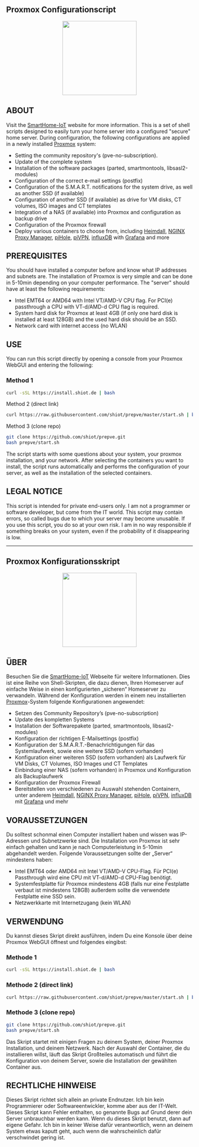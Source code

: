 ## Proxmox Configurationscript

<p align="center">
    <a href="https://smarthome-iot.net/">
        <img src="https://avatars.githubusercontent.com/u/39486895?s=460&u=9535216fe331e8c63d6be8c7410448c4999def32&v=4" width=200px>
    </a>
    <br>
</p>


## ABOUT
Visit the [SmartHome-IoT](https://www.smarthome-iot.net) website for more information. This is a set of shell scripts designed to easily turn your home server into a configured "secure" home server. During configuration, the following configurations are applied in a newly installed [Proxmox]( https://www.proxmox.com/de/proxmox-ve/erste-schritte) system:
- Setting the community repository's (pve-no-subscription).
- Update of the complete system
- Installation of the software packages (parted, smartmontools, libsasl2-modules)
- Configuration of the correct e-mail settings (postfix)
- Configuration of the S.M.A.R.T. notifications for the system drive, as well as another SSD (if available)
- Configuration of another SSD (if available) as drive for VM disks, CT volumes, ISO images and CT templates
- Integration of a NAS (if available) into Proxmox and configuration as backup drive
- Configuration of the Proxmox firewall
- Deploy various containers to choose from, including [Heimdall]( https://github.com/linuxserver/Heimdall), [NGINX Proxy Manager]( https://github.com/jc21/nginx-proxy-manager), [piHole]( https://github.com/pi-hole/pi-hole), [piVPN]( https://github.com/pivpn/pivpn), [influxDB]( https://github.com/influxdata/influxdb) with [Grafana]( https://github.com/grafana/grafana) and more

## PREREQUISITES
You should have installed a computer before and know what IP addresses and subnets are. The installation of Proxmox is very simple and can be done in 5-10min depending on your computer performance. The "server" should have at least the following requirements:
- Intel EMT64 or AMD64 with Intel VT/AMD-V CPU flag. For PCI(e) passthrough a CPU with VT-d/AMD-d CPU flag is required.
- System hard disk for Proxmox at least 4GB (if only one hard disk is installed at least 128GB) and the used hard disk should be an SSD.
- Network card with internet access (no WLAN)

## USE
You can run this script directly by opening a console from your Proxmox WebGUI and entering the following:

### Method 1
```bash
curl -sSL https://install.shiot.de | bash
```

Method 2 (direct link)
```bash
curl https://raw.githubusercontent.com/shiot/prepve/master/start.sh | bash
```

Method 3 (clone repo)
```bash
git clone https://github.com/shiot/prepve.git
bash prepve/start.sh
```

The script starts with some questions about your system, your proxmox installation, and your network. After selecting the containers you want to install, the script runs automatically and performs the configuration of your server, as well as the installation of the selected containers.

## LEGAL NOTICE
This script is intended for private end-users only. I am not a programmer or software developer, but come from the IT world. This script may contain errors, so called bugs due to which your server may become unusable.
If you use this script, you do so at your own risk. I am in no way responsible if something breaks on your system, even if the probability of it disappearing is low.

-----

## Proxmox Konfigurationsskript

<p align="center">
    <a href="https://smarthome-iot.net/">
        <img src="https://avatars.githubusercontent.com/u/39486895?s=460&u=9535216fe331e8c63d6be8c7410448c4999def32&v=4" width=200px>
    </a>
    <br>
</p>


## ÜBER
Besuchen Sie die [SmartHome-IoT](https://www.smarthome-iot.net) Webseite für weitere Informationen. Dies ist eine Reihe von Shell-Skripten, die dazu dienen, Ihren Homeserver auf einfache Weise in einen konfigurierten „sicheren“ Homeserver zu verwandeln. Während der Konfiguration werden in einem neu installierten [Proxmox]( https://www.proxmox.com/de/proxmox-ve/erste-schritte)-System folgende Konfigurationen angewendet:
- Setzen des Community Repository’s (pve-no-subscription)
- Update des kompletten Systems
- Installation der Softwarepakete (parted, smartmontools, libsasl2-modules)
- Konfiguration der richtigen E-Mailsettings (postfix)
- Konfiguration der S.M.A.R.T.-Benachrichtigungen für das Systemlaufwerk, sowie eine weitere SSD (sofern vorhanden)
- Konfiguration einer weiteren SSD (sofern vorhanden) als Laufwerk für VM Disks, CT Volumes, ISO Images und CT Templates
- Einbindung einer NAS (sofern vorhanden) in Proxmox und Konfiguration als Backuplaufwerk
- Konfiguration der Proxmox Firewall
- Bereitstellen von verschiedenen zu Auswahl stehenden Containern, unter anderem [Heimdall]( https://github.com/linuxserver/Heimdall), [NGINX Proxy Manager]( https://github.com/jc21/nginx-proxy-manager), [piHole]( https://github.com/pi-hole/pi-hole), [piVPN]( https://github.com/pivpn/pivpn), [influxDB]( https://github.com/influxdata/influxdb) mit [Grafana]( https://github.com/grafana/grafana) und mehr

## VORAUSSETZUNGEN
Du solltest schonmal einen Computer installiert haben und wissen was IP-Adressen und Subnetzwerke sind. Die Installation von Proxmox ist sehr einfach gehalten und kann je nach Computerleistung in 5-10min abgehandelt werden. Folgende Voraussetzungen sollte der „Server“ mindestens haben:
- Intel EMT64 oder AMD64 mit Intel VT/AMD-V CPU-Flag. Für PCI(e) Passthrough wird eine CPU mit VT-d/AMD-d CPU-Flag benötigt.
- Systemfestplatte für Proxmox mindestens 4GB (falls nur eine Festplatte verbaut ist mindestens 128GB) außerdem sollte die verwendete Festplatte eine SSD sein.
- Netzwerkkarte mit Internetzugang (kein WLAN)

## VERWENDUNG
Du kannst dieses Skript direkt ausführen, indem Du eine Konsole über deine Proxmox WebGUI öffnest und folgendes eingibst:

### Methode 1
```bash
curl -sSL https://install.shiot.de | bash
```

### Methode 2 (direct link)
```bash
curl https://raw.githubusercontent.com/shiot/prepve/master/start.sh | bash
```

### Methode 3 (clone repo)
```bash
git clone https://github.com/shiot/prepve.git
bash prepve/start.sh
```

Das Skript startet mit einigen Fragen zu deinem System, deiner Proxmox Installation, und deinem Netzwerk. Nach der Auswahl der Container, die du installieren willst, läuft das Skript Großteiles automatisch und führt die Konfiguration von deinem Server, sowie die Installation der gewählten Container aus.

## RECHTLICHE HINWEISE
Dieses Skript richtet sich allein an private Endnutzer. Ich bin kein Programmierer oder Softwareentwickler, komme aber aus der IT-Welt. Dieses Skript kann Fehler enthalten, so genannte Bugs auf Grund derer dein Server unbrauchbar werden kann.
Wenn du dieses Skript benutzt, dann auf eigene Gefahr. Ich bin in keiner Weise dafür verantwortlich, wenn an deinem System etwas kaputt geht, auch wenn die wahrscheinlich dafür verschwindet gering ist.

